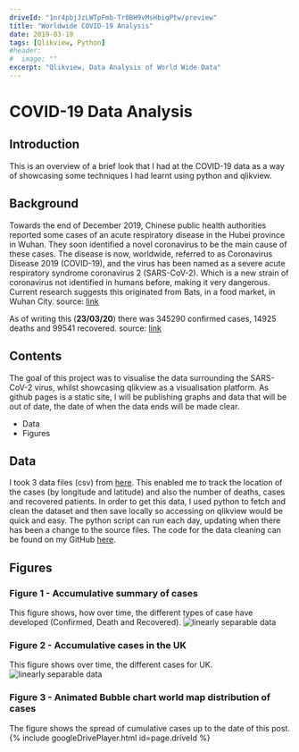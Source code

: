 ```yaml
---
driveId: "1nr4pbjJzLWTpFmb-Tr0BH9vMsHbigPtw/preview"
title: "Worldwide COVID-19 Analysis"
date: 2019-03-19
tags: [Qlikview, Python]
#header:
#  image: ""
excerpt: "Qlikview, Data Analysis of World Wide Data"
---
```


# COVID-19 Data Analysis

## Introduction
This is an overview of a brief look that I had at the COVID-19 data as a way of showcasing some techniques I had learnt using python and qlikview.

## Background

Towards the end of December 2019, Chinese public health authorities reported some cases of an acute respiratory disease in the Hubei province in Wuhan. They soon identified a novel coronavirus to be the main cause of these cases. The disease is now, worldwide, referred to as Coronavirus Disease 2019 (COVID-19), and the virus has been named as a severe acute respiratory syndrome coronavirus 2 (SARS-CoV-2). Which is a new strain of coronavirus not identified in humans before, making it very dangerous. Current research suggests this originated from Bats, in a food market, in Wuhan City.
source: [link](https://www.ecdc.europa.eu/en/novel-coronavirus-china)

As of writing this (**23/03/20**) there was 345290 confirmed cases, 14925 deaths and 99541 recovered.
source: [link](https://www.worldometers.info/coronavirus/)

## Contents
The goal of this project was to visualise the data surrounding the SARS-CoV-2 virus, whilst showcasing qlikview as a visualisation platform.
As github pages is a static site, I will be publishing graphs and data that will be out of date, the date of when the data ends will be made clear.
+ Data
+ Figures


## Data
I took 3 data files (csv) from [here](https://data.humdata.org/dataset/novel-coronavirus-2019-ncov-cases). This enabled me to track the location of the cases (by longitude and latitude) and also the number of deaths, cases and recovered patients.
In order to get this data, I used python to fetch and clean the dataset and then save locally so accessing on qlikview would be quick and easy. The python script can run each day, updating when there has been a change to the source files. The code for the data cleaning can be found on my GitHub [here](https://github.com/dilfyg/COVID-19-GitHub/blob/master/data-cleaning.py).

## Figures

### Figure 1 - Accumulative summary of cases
This figure shows, how over time, the different types of case have developed (Confirmed, Death and Recovered).
<img src="{{ site.url }}{{ site.baseurl }}/images/cumulative-summary-graph.png" alt="linearly separable data">

### Figure 2 - Accumulative cases in the UK
This figure shows over time, the different cases for UK.
<img src="{{ site.url }}{{ site.baseurl }}/images/cumulative-summary-graph-UK.png" alt="linearly separable data">

### Figure 3 - Animated Bubble chart world map distribution of cases
The figure shows the spread of cumulative cases up to the date of this post.
{% include googleDrivePlayer.html id=page.driveId %}
